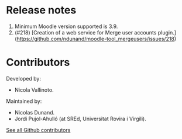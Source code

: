 Release notes
=============

1. Minimum Moodle version supported is 3.9.
1. (#218) [Creation of a web service for Merge user accounts plugin.]
(https://github.com/ndunand/moodle-tool_mergeusers/issues/218)

Contributors
============
Developed by:
* Nicola Vallinoto.

Maintained by:
* Nicolas Dunand.
* Jordi Pujol-Ahulló (at SREd, Universitat Rovira i Virgili).

[See all Github contributors](https://github.com/ndunand/moodle-tool_mergeusers/graphs/contributors)
